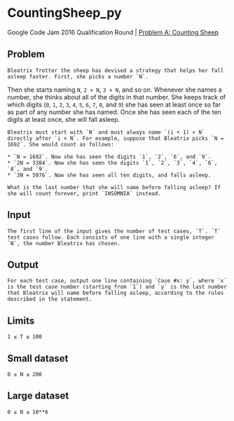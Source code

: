 # CountingSheep_py
Google Code Jam 2016 Qualification Round | [Problem A: Counting Sheep](https://code.google.com/codejam/contest/6254486/dashboard#s=p0&a=1)

## Problem

    Bleatrix Trotter the sheep has devised a strategy that helps her fall asleep faster. First, she picks a number `N`. 
Then she starts naming `N`, `2 × N`, `3 × N`, and so on. Whenever she names a number, she thinks about all of the digits in that number. She keeps track of which digits (`0`, `1`, `2`, `3`, `4`, `5`, `6`, `7`, `8`, and `9`) she has seen at least once so far as part of any number she has named. Once she has seen each of the ten digits at least once, she will fall asleep.

    Bleatrix must start with `N` and must always name `(i + 1) × N` directly after `i × N`. For example, suppose that Bleatrix picks `N = 1692`. She would count as follows:

    * `N = 1692`. Now she has seen the digits `1`, `2`, `6`, and `9`.
    * `2N = 3384`. Now she has seen the digits `1`, `2`, `3`, `4`, `6`, `8`, and `9`.
    * `3N = 5076`. Now she has seen all ten digits, and falls asleep.
    
    What is the last number that she will name before falling asleep? If she will count forever, print `INSOMNIA` instead.

## Input

    The first line of the input gives the number of test cases, `T`. `T` test cases follow. Each consists of one line with a single integer `N`, the number Bleatrix has chosen.

## Output

    For each test case, output one line containing `Case #x: y`, where `x` is the test case number (starting from `1`) and `y` is the last number that Bleatrix will name before falling asleep, according to the rules described in the statement.

## Limits

`1 ≤ T ≤ 100`

## Small dataset

`0 ≤ N ≤ 200`

## Large dataset

`0 ≤ N ≤ 10**6`
